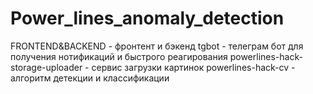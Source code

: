 # Power_lines_anomaly_detection

FRONTEND&BACKEND - фронтент и бэкенд 
tgbot - телеграм бот для получения нотификаций и быстрого реагирования
powerlines-hack-storage-uploader - сервис загрузки картинок
powerlines-hack-cv - алгоритм детекции и классификации 
